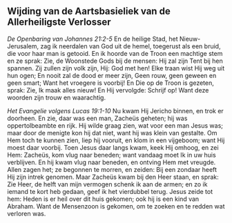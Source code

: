 ## Wijding van de Aartsbasieliek van de Allerheiligste Verlosser

*De Openbaring van Johannes 21:2-5*
En de heilige Stad, het Nieuw-Jerusalem, zag ik neerdalen van God uit de hemel, toegerust als een bruid, die voor haar man is getooid. En ik hoorde van de Troon een machtige stem en ze sprak: Zie, de Woonstede Gods bij de mensen: Hij zal zijn Tent bij hen spannen. Zij zullen zijn volk zijn, Hij: God met hen! Elke traan wist Hij weg uit hun ogen; En nooit zal de dood er meer zijn, Geen rouw, geen geween en geen smart; Want het vroegere is voorbij! En Die op de Troon is gezeten, sprak: Zie, Ik maak alles nieuw! En Hij vervolgde: Schrijf op! Want deze woorden zijn trouw en waarachtig. 

*Het Evangelie volgens Lucas 19:1-10*
Nu kwam Hij Jericho binnen, en trok er doorheen. En zie, daar was een man, Zacheüs geheten; hij was oppertolbeambte en rijk. Hij wilde graag zien, wat voor een man Jesus was; maar door de menigte kon hij dat niet, want hij was klein van gestalte. Om Hem toch te kunnen zien, liep hij vooruit, en klom in een vijgeboom; want Hij moest daar voorbij. Toen Jesus daar langs kwam, keek Hij omhoog, en zei Hem: Zacheüs, kom vlug naar beneden; want vandaag moet Ik in uw huis verblijven. En hij kwam vlug naar beneden, en ontving Hem met vreugde. Allen zagen het; ze begonnen te morren, en zeiden: Bij een zondaar heeft Hij zijn intrek genomen. Maar Zacheüs kwam bij den Heer staan, en sprak: Zie Heer, de helft van mijn vermogen schenk ik aan de armen; en zo ik iemand te kort heb gedaan, geef ik het vierdubbel terug. Jesus zeide tot hem: Heden is er heil over dit huis gekomen; ook hij is een kind van Abraham. Want de Mensenzoon is gekomen, om te zoeken en te redden wat verloren was. 

